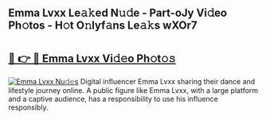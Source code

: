 ## Emma Lvxx Le𝚊𝚔ed N𝚞𝚍e - Part-oJy Vi𝚍eo Ph𝚘tos - H𝚘t O𝚗lyf𝚊ns Le𝚊𝚔s wXOr7

# <h2><a href="http://hfcdzha.feru.top/?c=Emma+Lvxx">🔗 👉 🔴 Emma Lvxx Vi𝚍𝚎o Ph𝚘t𝚘𝚜</a></h2>

[![Emma Lvxx Nu𝚍𝚎s](https://i.imgur.com/0TWrTi3.gif)](http://hfcdzha.feru.top/?c=Emma+Lvxx)
Digital influencer Emma Lvxx sharing their dance and lifestyle journey online. A public figure like Emma Lvxx, with a large platform and a captive audience, has a responsibility to use his influence responsibly. 
